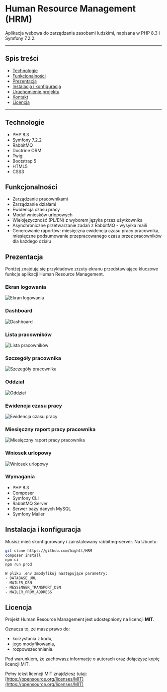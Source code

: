 # Human Resource Management (HRM)

Aplikacja webowa do zarządzania zasobami ludzkimi, napisana w PHP 8.3 i Symfony 7.2.2.

---

## Spis treści
- [Technologie](#technologie)  
- [Funkcjonalności](#funkcjonalności)  
- [Prezentacja](#przezentacja)
- [Instalacja i konfiguracja](#instalacja-i-konfiguracja)  
- [Uruchomienie projektu](#uruchomienie-projektu)  
- [Kontakt](#kontakt)  
- [Licencja](#licencja)  

---

## Technologie

- PHP 8.3  
- Symfony 7.2.2  
- RabbitMQ 
- Doctrine ORM  
- Twig 
- Bootstrap 5 
- HTML5
- CSS3


## Funkcjonalności

- Zarządzanie pracownikami 
- Zarządzanie działami  
- Ewidencja czasu pracy  
- Moduł wniosków urlopowych  
- Wielojęzyczność (PL/EN) z wyborem języka przez użytkownika  
- Asynchroniczne przetwarzanie zadań z RabbitMQ - wysyłka maili
- Generowanie raportów: miesięczna ewidencja czasu pracy pracownika, miesięczne podsumowanie przepracowanego czasu przez pracowników dla każdego działu


## Prezentacja

Poniżej znajdują się przykładowe zrzuty ekranu przedstawiające kluczowe funkcje aplikacji Human Resource Management.

### Ekran logowania
![Ekran logowania](docs/login.png)

### Dashboard
![Dashboard](docs/dashboard.png)

### Lista pracowników
![Lista pracowników](docs/employee_list.png)

### Szczegóły pracownika
![Szczegóły pracownika](docs/employee_details.png)

### Oddział
![Oddział](docs/department_details.png)

### Ewidencja czasu pracy
![Ewidencja czasu pracy](docs/timesheet_form.png)

### Miesięczny raport pracy pracownika
![Miesięczny raport pracy pracownika](docs/employee_report.png)

### Wniosek urlopowy
![Wniosek urlopowy](docs/leave_request_details.png)

### Wymagania

- PHP 8.3  
- Composer  
- Symfony CLI 
- RabbitMQ Server  
- Serwer bazy danych MySQL
- Symfony Mailer

## Instalacja i konfiguracja
Musisz mieć skonfigurowany i zainstalowany rabbitmq-server.
Na Ubuntu:

```bash
git clone https://github.com/hightt/HRM
composer install
npm ci
npm run prod

W pliku .env zmodyfikuj następujące parametry:
- DATABASE_URL
- MAILER_DSN
- MESSENGER_TRANSPORT_DSN
- MAILER_FROM_ADDRESS
```

## Licencja

Projekt Human Resource Management jest udostępniony na licencji **MIT**.

Oznacza to, że masz prawo do:

- korzystania z kodu,
- jego modyfikowania,
- rozpowszechniania.

Pod warunkiem, że zachowasz informacje o autorach oraz dołączysz kopię licencji MIT.

Pełny tekst licencji MIT znajdziesz tutaj:  
[https://opensource.org/licenses/MIT](https://opensource.org/licenses/MIT)
